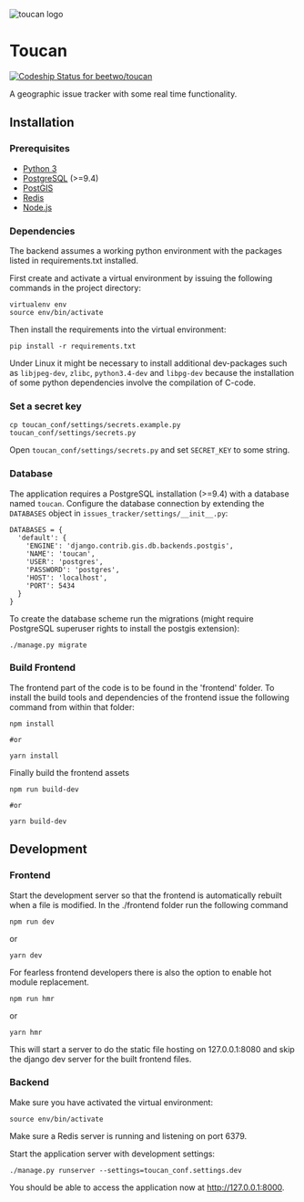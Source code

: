 ![toucan logo](https://github.com/beetwo/toucan/blob/master/toucan/branding/toucan_logo.png)

# Toucan

[ ![Codeship Status for beetwo/toucan](https://codeship.com/projects/b7b1fb70-8d18-0132-df0d-2286ccb6e81a/status?branch=master)](https://codeship.com/projects/60574)

A geographic issue tracker with some real time functionality.

## Installation

### Prerequisites

- [Python 3](https://www.python.org/)
- [PostgreSQL](https://www.postgresql.org/) (>=9.4)
- [PostGIS](http://postgis.net/)
- [Redis](http://www.redis.io)
- [Node.js](https://nodejs.org)

### Dependencies

The backend assumes a working python environment with the packages listed in requirements.txt installed.

First create and activate a virtual environment by issuing the following commands in the project directory:

```
virtualenv env
source env/bin/activate
```

Then install the requirements into the virtual environment:

```
pip install -r requirements.txt
```

Under Linux it might be necessary to install additional dev-packages such as `libjpeg-dev`, `zlibc`, `python3.4-dev` and `libpg-dev` because the installation of some python dependencies involve the compilation of C-code.

### Set a secret key

```
cp toucan_conf/settings/secrets.example.py toucan_conf/settings/secrets.py
```

Open `toucan_conf/settings/secrets.py` and set `SECRET_KEY` to some string.

### Database

The application requires a PostgreSQL installation (>=9.4) with a database named `toucan`. Configure the database connection by extending the `DATABASES` object in `issues_tracker/settings/__init__.py`:

```
DATABASES = {
  'default': {
    'ENGINE': 'django.contrib.gis.db.backends.postgis',
    'NAME': 'toucan',
    'USER': 'postgres',
    'PASSWORD': 'postgres',
    'HOST': 'localhost',
    'PORT': 5434
  }
}
```

To create the database scheme run the migrations (might require PostgreSQL superuser rights to install the postgis extension):

```
./manage.py migrate
```

### Build Frontend

The frontend part of the code is to be found in the 'frontend' folder. To install the build tools and dependencies of the frontend issue the following command from within that folder:

```
npm install

#or

yarn install

```

Finally build the frontend assets

```
npm run build-dev

#or

yarn build-dev

```


## Development

### Frontend

Start the development server so that the frontend is automatically rebuilt when a file is modified.
In the ./frontend folder run the following command

```
npm run dev
```

or

```
yarn dev
```


For fearless frontend developers there is also the option to enable hot module replacement.
```
npm run hmr
```

or

```
yarn hmr
```


This will start a server to do the static file hosting on 127.0.0.1:8080 and skip the django dev server for the built frontend files.


### Backend

Make sure you have activated the virtual environment:

```
source env/bin/activate
```

Make sure a Redis server is running and listening on port 6379.

Start the application server with development settings:

```
./manage.py runserver --settings=toucan_conf.settings.dev
```

You should be able to access the application now at http://127.0.0.1:8000.
